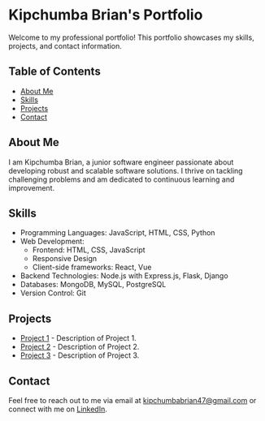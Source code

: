 # Kipchumba Brian's Portfolio

Welcome to my professional portfolio! This portfolio showcases my skills, projects, and contact information.

## Table of Contents

- [About Me](#about-me)
- [Skills](#skills)
- [Projects](#projects)
- [Contact](#contact)

## About Me

I am Kipchumba Brian, a junior software engineer passionate about developing robust and scalable software solutions. I thrive on tackling challenging problems and am dedicated to continuous learning and improvement.

## Skills

- Programming Languages: JavaScript, HTML, CSS, Python
- Web Development:
  - Frontend: HTML, CSS, JavaScript
  - Responsive Design
  - Client-side frameworks: React, Vue
- Backend Technologies: Node.js with Express.js, Flask, Django
- Databases: MongoDB, MySQL, PostgreSQL
- Version Control: Git

## Projects

- [Project 1](#) - Description of Project 1.
- [Project 2](#) - Description of Project 2.
- [Project 3](#) - Description of Project 3.

## Contact

Feel free to reach out to me via email at kipchumbabrian47@gmail.com or connect with me on [LinkedIn](https://www.linkedin.com/in/kipchumba-brian-3a3a41150/).
